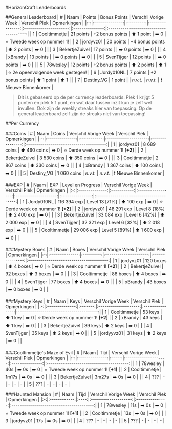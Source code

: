 #HorizonCraft Leaderboards

##General Leaderboard
| # |      Naam      |   Points  |   Bonus Points  |  Verschil Vorige Week  |  Verschil Plek  |               Opmerkingen              |
|:-:|:--------------:|:---------:|:---------------:|:----------------------:|:---------------:|:--------------------------------------:|
| 1 |  Cooltimmetje  | 21 points | +2 bonus points |   :arrow_up: 1 point   | :arrow_right: 0 |     :star: Tweede week op nummer 1!    |
| 2 |    jordyvz01   | 20 points | +4 bonus points |   :arrow_up: 2 points  | :arrow_right: 0 |                                        |
| 3 | BekertjeZuivel | 17 points |                 | :arrow_right: 0 points | :arrow_right: 0 |                                        |
| 4 |     xBrandy    | 13 points |                 | :arrow_right: 0 points | :arrow_right: 0 |                                        |
| 5 |   SvenTijger   | 12 points |                 | :arrow_right: 0 points | :arrow_right: 0 |                                        |
| 5 |    78wesley    | 12 points | +2 bonus points |   :arrow_up: 2 points  |   :arrow_up: 1  | :star: 2e opeenvolgende week gestegen! |
| 6 |   Jordy010NL   |  7 points | +2 bonus points |   :arrow_up: 1 point   |   :arrow_up: 1  |                                        |
| 7 |   Destiny_VG   |  1 point  |                 |        *n.v.t.*        |     *n.v.t.*    |    :exclamation: Nieuwe Binnenkomer    |

> Dit is gebaseerd op de per currency leaderboards. 
> Plek 1 krijgt 5 punten en plek 5 1 punt, en wat daar tussen inzit kun je zelf wel invullen.
> Ook zijn de weekly streaks hier van toepassing. Op de general leaderboard zelf zijn de streaks niet van toepassing!

##Per Currency

###Coins
| # |      Naam      |    Coins    | Verschil Vorige Week |  Verschil Plek  |               Opmerkingen               |
|:-:|:--------------:|:-----------:|:--------------------:|:---------------:|:---------------------------------------:|
| 1 |    jordyvz01   | 8 689 coins | :arrow_up: 460 coins | :arrow_right: 0 | :star: Derde week op nummer 1! **[+2]** |
| 2 | BekertjeZuivel | 3 530 coins | :arrow_up: 350 coins | :arrow_right: 0 |                                         |
| 3 |  Cooltimmetje  | 2 867 coins | :arrow_up: 330 coins | :arrow_right: 0 |                                         |
| 4 |     xBrandy    | 1 367 coins | :arrow_up: 100 coins | :arrow_right: 0 |                                         |
| 5 |   Destiny_VG   | 1 060 coins |       *n.v.t.*       |     *n.v.t.*    |     :exclamation: Nieuwe Binnenkomer    |

###EXP
| # |      Naam      |     EXP     | Level en Progress | Verschil Vorige Week |  Verschil Plek  |               Opmerkingen               |
|:-:|:--------------:|:-----------:|:-----------------:|:--------------------:|:---------------:|:---------------------------------------:|
| 1 |   Jordy010NL   | 116 394 exp |   Level 13 [71%]  |  :arrow_up: 100 exp  | :arrow_right: 0 | :star: Derde week op nummer 1! **[+2]** |
| 2 |    jordyvz01   |  48 291 exp |   Level 8 [18%]   | :arrow_up: 2 400 exp | :arrow_right: 0 |                                         |
| 3 | BekertjeZuivel |  33 084 exp |   Level 6 [42%]   | :arrow_up: 2 000 exp | :arrow_right: 0 |                                         |
| 4 |   SvenTijger   |  32 321 exp |   Level 6 [32%]   | :arrow_up: 2 018 exp | :arrow_right: 0 |                                         |
| 5 |  Cooltimmetje  |  29 006 exp |   Level 5 [89%]   | :arrow_up: 1 600 exp | :arrow_right: 0 |                                         |

###Mystery Boxes
| # |      Naam      |   Boxes   |  Verschil Vorige Week |  Verschil Plek  |               Opmerkingen               |
|:-:|:--------------:|:---------:|:---------------------:|:---------------:|:---------------------------------------:|
| 1 |    jordyvz01   | 120 boxes |   :arrow_up: 4 boxes  | :arrow_right: 0 | :star: Derde week op nummer 1! **[+2]** |
| 2 | BekertjeZuivel |  92 boxes |   :arrow_up: 3 boxes  | :arrow_right: 0 |                                         |
| 3 |  Cooltimmetje  |  88 boxes |   :arrow_up: 4 boxes  | :arrow_right: 0 |                                         |
| 4 |   SvenTijger   |  77 boxes |   :arrow_up: 4 boxes  | :arrow_right: 0 |                                         |
| 5 |     xBrandy    |  43 boxes | :arrow_right: 0 boxes | :arrow_right: 0 |                                         |

###Mystery Keys
| # |      Naam      |   Keys  | Verschil Vorige Week |  Verschil Plek  |               Opmerkingen               |
|:-:|:--------------:|:-------:|:--------------------:|:---------------:|:---------------------------------------:|
| 1 |  Cooltimmetje  | 53 keys |   :arrow_up: 1 key   | :arrow_right: 0 | :star: Derde week op nummer 1! **[+2]** |
| 2 |     xBrandy    | 43 keys |   :arrow_up: 1 key   | :arrow_right: 0 |                                         |
| 3 | BekertjeZuivel | 39 keys |   :arrow_up: 2 keys  | :arrow_right: 0 |                                         |
| 4 |   SvenTijger   | 35 keys |   :arrow_up: 2 keys  | :arrow_right: 0 |                                         |
| 5 |   jordyyvz01   | 31 keys |   :arrow_up: 2 keys  | :arrow_right: 0 |                                         |

###Cooltimmetje's Maze of Evil
| # |      Naam      |  Tijd | Verschil Vorige Week |  Verschil Plek  |                Opmerkingen               |
|:-:|:--------------:|:-----:|:--------------------:|:---------------:|:----------------------------------------:|
| 1 |    78wesley    |  40s  |   :arrow_right: 0s   | :arrow_right: 0 | :star: Tweede week op nummer 1! **[+1]** |
| 2 |  Cooltimmetje  | 1m17s |   :arrow_right: 0s   | :arrow_right: 0 |                                          |
| 3 | BekertjeZuivel | 3m27s |   :arrow_right: 0s   | :arrow_right: 0 |                                          |
| 4 |       ???      |   -   |           -          |        -        |                     -                    |
| 5 |       ???      |   -   |           -          |        -        |                     -                    |

###Haunted Mansion
| # |     Naam     | Tijd | Verschil Vorige Week |  Verschil Plek  |                Opmerkingen               |
|:-:|:------------:|:----:|:--------------------:|:---------------:|:----------------------------------------:|
| 1 |   78wesley   |  11s |   :arrow_right: 0s   | :arrow_right: 0 | :star: Tweede week op nummer 1! **[+1]** |
| 2 | Cooltimmetje |  13s |   :arrow_right: 0s   | :arrow_right: 0 |                                          |
| 3 |   jordyvz01  |  17s |   :arrow_right: 0s   | :arrow_right: 0 |                                          |
| 4 |      ???     |   -  |           -          |        -        |                     -                    |
| 5 |      ???     |   -  |           -          |        -        |                     -                    |
